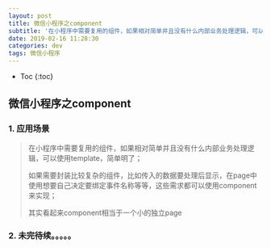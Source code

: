 ```yaml
---
layout: post
title: 微信小程序之component
subtitle: '在小程序中需要复用的组件，如果相对简单并且没有什么内部业务处理逻辑，可以使用template，简单明了；如果需要封装比较复杂的组件，可以使用component来实现，其实看起来component相当于一个小的page'
date: 2019-02-16 11:28:30
categories: dev
tags: 微信小程序
---
```


* Toc
{:toc}

## 微信小程序之component
### 1. 应用场景

> 在小程序中需要复用的组件，如果相对简单并且没有什么内部业务处理逻辑，可以使用template，简单明了；
>
> 如果需要封装比较复杂的组件，比如传入的数据要处理后显示，在page中使用想要自己决定要绑定事件名称等等，这些需求都可以使用component来实现；
>
> 其实看起来component相当于一个小的独立page




### 2. 未完待续。。。。。